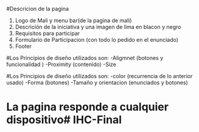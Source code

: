 #Descricion de la pagina
1. Logo de Mali y menu bar(de la pagina de mali)
2. Descrición de la iniciativa y una imagen de lima en blacon y negro
3. Requisitos para participar
4. Formulario de Participacion (con todo lo pedido en el enunciado)
5. Footer

#Los Principios de diseño utilizados son:
-Aligmnet (botones y funcionalidad  )
-Proximity (contenido)
-Size

#Los Principios de diseño utilizados son:
-color (recurrencia de lo anterior usado)
-Forma (botones)
-Tamaño y orientacion (enunciados y botones)

# La pagina responde a cualquier dispositivo# IHC-Final

